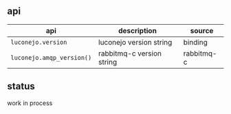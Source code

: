 api
---

| api | description | source |
| --- | ----------- | ------ |
| `luconejo.version` | luconejo version string | binding |
| `luconejo.amqp_version()` | rabbitmq-c version string | rabbitmq-c |

status
------

work in process
